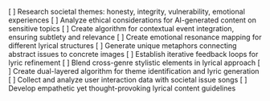 [ ] Research societal themes: honesty, integrity, vulnerability, emotional experiences
[ ] Analyze ethical considerations for AI-generated content on sensitive topics
[ ] Create algorithm for contextual event integration, ensuring subtlety and relevance
[ ] Create emotional resonance mapping for different lyrical structures
[ ] Generate unique metaphors connecting abstract issues to concrete images
[ ] Establish iterative feedback loops for lyric refinement
[ ] Blend cross-genre stylistic elements in lyrical approach
[ ] Create dual-layered algorithm for theme identification and lyric generation
[ ] Collect and analyze user interaction data with societal issue songs
[ ] Develop empathetic yet thought-provoking lyrical content guidelines